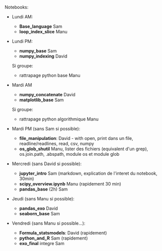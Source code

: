 Notebooks:

  * Lundi AM:
    * **Base_language** Sam
    * **loop_index_slice** Manu
  
  * Lundi PM:
    * **numpy_base** Sam
    * **numpy_indexing** David
    
    Si groupe:
    * rattrapage python base Manu
    
  * Mardi AM
    * **numpy_concatenate** David
    * **matplotlib_base** Sam
    
    Si groupe:
    * rattrapage python algorithmique Manu
    
  * Mardi PM  (sans Sam si possible):
    * **file_manipulation**: David - with open, print dans un file, readline/readlines, read, csv, numpy
    * **os_glob_shutil** Manu, lister des fichiers (equivalent d'un grep), os.join.path, .abspath, module os et module glob 
    
  * Mercredi (sans David si possible):
    * **jupyter_intro** Sam (markdown, explication de l'interet du notebook, 30min)
    * **scipy_overview.ipynb** Manu (rapidement 30 min)
    * **pandas_base** (2h) Sam
    
  * Jeudi (sans Manu si possible):
    * **pandas_exo** David
    * **seaborn_base** Sam 
    
  * Vendredi (sans Manu si possible...):
    * **Formula_statsmodels**: David (rapidement)
    * **python_and_R** Sam (rapidement)
    * **exo_final** integre Sam
    